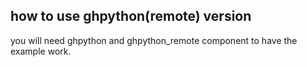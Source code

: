 ## how to use ghpython(remote) version 

you will need ghpython and ghpython_remote component to have the example work.


